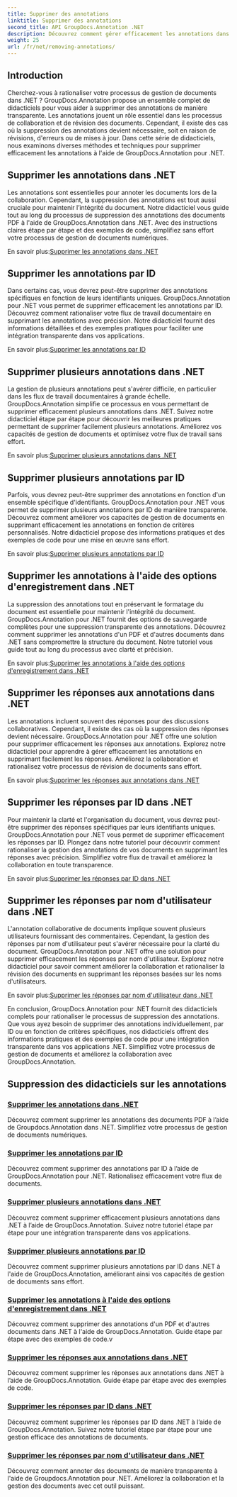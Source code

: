 ```yaml
---
title: Supprimer des annotations
linktitle: Supprimer des annotations
second_title: API GroupDocs.Annotation .NET
description: Découvrez comment gérer efficacement les annotations dans .NET avec les didacticiels GroupDocs.Annotation. Rationalisez votre flux de travail documentaire et améliorez la collaboration en toute transparence.
weight: 25
url: /fr/net/removing-annotations/
---
```

## Introduction

Cherchez-vous à rationaliser votre processus de gestion de documents dans .NET ? GroupDocs.Annotation propose un ensemble complet de didacticiels pour vous aider à supprimer des annotations de manière transparente. Les annotations jouent un rôle essentiel dans les processus de collaboration et de révision des documents. Cependant, il existe des cas où la suppression des annotations devient nécessaire, soit en raison de révisions, d'erreurs ou de mises à jour. Dans cette série de didacticiels, nous examinons diverses méthodes et techniques pour supprimer efficacement les annotations à l'aide de GroupDocs.Annotation pour .NET.

## Supprimer les annotations dans .NET
Les annotations sont essentielles pour annoter les documents lors de la collaboration. Cependant, la suppression des annotations est tout aussi cruciale pour maintenir l’intégrité du document. Notre didacticiel vous guide tout au long du processus de suppression des annotations des documents PDF à l'aide de GroupDocs.Annotation dans .NET. Avec des instructions claires étape par étape et des exemples de code, simplifiez sans effort votre processus de gestion de documents numériques.

 En savoir plus:[Supprimer les annotations dans .NET](./remove-annotations/)

## Supprimer les annotations par ID
Dans certains cas, vous devrez peut-être supprimer des annotations spécifiques en fonction de leurs identifiants uniques. GroupDocs.Annotation pour .NET vous permet de supprimer efficacement les annotations par ID. Découvrez comment rationaliser votre flux de travail documentaire en supprimant les annotations avec précision. Notre didacticiel fournit des informations détaillées et des exemples pratiques pour faciliter une intégration transparente dans vos applications.

 En savoir plus:[Supprimer les annotations par ID](./remove-annotations-by-id/)

## Supprimer plusieurs annotations dans .NET
La gestion de plusieurs annotations peut s'avérer difficile, en particulier dans les flux de travail documentaires à grande échelle. GroupDocs.Annotation simplifie ce processus en vous permettant de supprimer efficacement plusieurs annotations dans .NET. Suivez notre didacticiel étape par étape pour découvrir les meilleures pratiques permettant de supprimer facilement plusieurs annotations. Améliorez vos capacités de gestion de documents et optimisez votre flux de travail sans effort.

 En savoir plus:[Supprimer plusieurs annotations dans .NET](./remove-multiple-annotations/)

## Supprimer plusieurs annotations par ID
Parfois, vous devrez peut-être supprimer des annotations en fonction d'un ensemble spécifique d'identifiants. GroupDocs.Annotation pour .NET vous permet de supprimer plusieurs annotations par ID de manière transparente. Découvrez comment améliorer vos capacités de gestion de documents en supprimant efficacement les annotations en fonction de critères personnalisés. Notre didacticiel propose des informations pratiques et des exemples de code pour une mise en œuvre sans effort.

 En savoir plus:[Supprimer plusieurs annotations par ID](./remove-multiple-annotations-by-ids/)

## Supprimer les annotations à l'aide des options d'enregistrement dans .NET
La suppression des annotations tout en préservant le formatage du document est essentielle pour maintenir l'intégrité du document. GroupDocs.Annotation pour .NET fournit des options de sauvegarde complètes pour une suppression transparente des annotations. Découvrez comment supprimer les annotations d'un PDF et d'autres documents dans .NET sans compromettre la structure du document. Notre tutoriel vous guide tout au long du processus avec clarté et précision.

 En savoir plus:[Supprimer les annotations à l'aide des options d'enregistrement dans .NET](./remove-annotations-using-save-options/)

## Supprimer les réponses aux annotations dans .NET
Les annotations incluent souvent des réponses pour des discussions collaboratives. Cependant, il existe des cas où la suppression des réponses devient nécessaire. GroupDocs.Annotation pour .NET offre une solution pour supprimer efficacement les réponses aux annotations. Explorez notre didacticiel pour apprendre à gérer efficacement les annotations en supprimant facilement les réponses. Améliorez la collaboration et rationalisez votre processus de révision de documents sans effort.

 En savoir plus:[Supprimer les réponses aux annotations dans .NET](./remove-replies-to-annotations/)

## Supprimer les réponses par ID dans .NET
Pour maintenir la clarté et l'organisation du document, vous devrez peut-être supprimer des réponses spécifiques par leurs identifiants uniques. GroupDocs.Annotation pour .NET vous permet de supprimer efficacement les réponses par ID. Plongez dans notre tutoriel pour découvrir comment rationaliser la gestion des annotations de vos documents en supprimant les réponses avec précision. Simplifiez votre flux de travail et améliorez la collaboration en toute transparence.

 En savoir plus:[Supprimer les réponses par ID dans .NET](./remove-replies-by-id/)

## Supprimer les réponses par nom d'utilisateur dans .NET
L'annotation collaborative de documents implique souvent plusieurs utilisateurs fournissant des commentaires. Cependant, la gestion des réponses par nom d'utilisateur peut s'avérer nécessaire pour la clarté du document. GroupDocs.Annotation pour .NET offre une solution pour supprimer efficacement les réponses par nom d'utilisateur. Explorez notre didacticiel pour savoir comment améliorer la collaboration et rationaliser la révision des documents en supprimant les réponses basées sur les noms d'utilisateurs.

 En savoir plus:[Supprimer les réponses par nom d'utilisateur dans .NET](./remove-replies-by-username/)

En conclusion, GroupDocs.Annotation pour .NET fournit des didacticiels complets pour rationaliser le processus de suppression des annotations. Que vous ayez besoin de supprimer des annotations individuellement, par ID ou en fonction de critères spécifiques, nos didacticiels offrent des informations pratiques et des exemples de code pour une intégration transparente dans vos applications .NET. Simplifiez votre processus de gestion de documents et améliorez la collaboration avec GroupDocs.Annotation.
## Suppression des didacticiels sur les annotations
### [Supprimer les annotations dans .NET](./remove-annotations/)
Découvrez comment supprimer les annotations des documents PDF à l’aide de Groupdocs.Annotation dans .NET. Simplifiez votre processus de gestion de documents numériques.
### [Supprimer les annotations par ID](./remove-annotations-by-id/)
Découvrez comment supprimer des annotations par ID à l’aide de GroupDocs.Annotation pour .NET. Rationalisez efficacement votre flux de documents.
### [Supprimer plusieurs annotations dans .NET](./remove-multiple-annotations/)
Découvrez comment supprimer efficacement plusieurs annotations dans .NET à l’aide de GroupDocs.Annotation. Suivez notre tutoriel étape par étape pour une intégration transparente dans vos applications.
### [Supprimer plusieurs annotations par ID](./remove-multiple-annotations-by-ids/)
Découvrez comment supprimer plusieurs annotations par ID dans .NET à l'aide de GroupDocs.Annotation, améliorant ainsi vos capacités de gestion de documents sans effort.
### [Supprimer les annotations à l'aide des options d'enregistrement dans .NET](./remove-annotations-using-save-options/)
Découvrez comment supprimer des annotations d'un PDF et d'autres documents dans .NET à l'aide de GroupDocs.Annotation. Guide étape par étape avec des exemples de code.v
### [Supprimer les réponses aux annotations dans .NET](./remove-replies-to-annotations/)
Découvrez comment supprimer les réponses aux annotations dans .NET à l’aide de GroupDocs.Annotation. Guide étape par étape avec des exemples de code.
### [Supprimer les réponses par ID dans .NET](./remove-replies-by-id/)
Découvrez comment supprimer les réponses par ID dans .NET à l’aide de GroupDocs.Annotation. Suivez notre tutoriel étape par étape pour une gestion efficace des annotations de documents.
### [Supprimer les réponses par nom d'utilisateur dans .NET](./remove-replies-by-username/)
Découvrez comment annoter des documents de manière transparente à l'aide de Groupdocs.Annotation pour .NET. Améliorez la collaboration et la gestion des documents avec cet outil puissant.